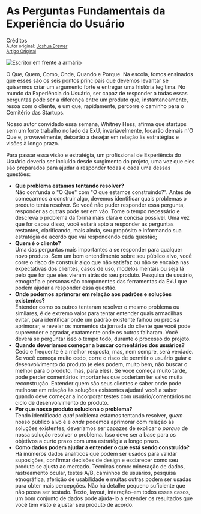 As Perguntas Fundamentais da Experiência do Usuário
=====================================================
Créditos<br/>
<small>Autor original: [Joshua Brewer](http://52weeksofux.com/)<br/>[Artigo Original](http://52weeksofux.com/post/890288783/the-five-ws-of-ux)</small>

![Escritor em frente a armário](http://media.tumblr.com/tumblr_l6gmce3wf71qz7ace.jpg "Escritor em frente a armário")

O Que, Quem, Como, Onde, Quando e Porque. Na escola, fomos ensinados que esses são os seis pontos principais que devemos levantar se quisermos criar um argumento forte e entregar uma história legítima. No mundo da Experiência do Usuário, ser capaz de responder a todas essas perguntas pode ser a diferença entre um produto que, instantaneamente, resoa com o cliente, e um que, rapidamente, percorre o caminho para o Cemitério das Startups.

Nosso autor convidado essa semana, Whitney Hess, afirma que startups sem um forte trabalho no lado da ExU, invariavelmente, focarão demais n'O Que e, provavelmente, deixarão a desejar em relação às estratégias e visões à longo prazo.

Para passar essa visão e estratégia, um profissional de Experiência do Usuário deveria ser incluído desde surgimento do projeto, uma vez que eles são preparados para ajudar a responder todas e cada uma dessas questões:

- **Que problema estamos tentando resolver?**<br/>Não confunda o "O Que" com "O que estamos construindo?". Antes de começarmos a construir algo, devemos identificar quais problemas o produto tenta resolver. Se você não puder responder essa pergunta, responder as outras pode ser em vão. Tome o tempo necessário e descreva o problema da forma mais clara e concisa possível. Uma vez que for capaz disso, você estará apto a responder as perguntas restantes, clarificando, mais ainda, seu propósito e informando sua estratégia de acordo que vai respondendo cada questão;
- **Quem é o cliente?**<br/>Uma das perguntas mais importantes a se responder para qualquer novo produto. Sem um bom entendimento sobre seu público alvo, você corre o risco de construir algo que não satisfaz ou não se encaixa nas expectativas dos clientes, casos de uso, modelos mentais ou seja lá pelo que for que eles vieram atrás do seu produto. Pesquisa de usuário, etnografia e personas são componentes das ferramentas da ExU que podem ajudar a responder essa questão.
- **Onde podemos aprimorar em relação aos padrões e soluções existentes?**<br/>Entender como os outros tentaram resolver o mesmo problema ou similares, é de extremo valor para tentar entender quais armadilhas evitar, para identificar onde um padrão existente falhou ou precisa aprimorar, e revelar os momentos da jornada do cliente que você pode supreender e agradar, exatamente onde os outros falharam. Você deverá se perguntar isso o tempo todo, durante o processo do projeto.
- **Quando deveríamos começar a buscar comentários dos usuários?**<br/>Cedo e frequente é a melhor resposta, mas, nem sempre, será verdade. Se você começa muito cedo, corre o risco de permitir o usuário guiar o desenvolvimento do produto (e eles podem, muito bem, não buscar o melhor para o produto, mas, para eles). Se você começa muito tarde, pode perder comentários importantes que poderiam ter salvo muita reconstrução. Entender quem são seus clientes e saber onde pode melhorar em relação às soluções existentes ajudará você a saber quando deve começar a incorporar testes com usuário/comentários no ciclo de desenvolvimento do produto.
- **Por que nosso produto soluciona o problema?**<br/>Tendo identificado <em>qual</em> problema estamos tentando resolver, <em>quem</em> nosso público alvo é e <em>onde</em> podemos aprimorar com relação às soluções existentes, deveríamos ser capazes de explicar o <em>porque</em> de nossa solução resolver o problema. Isso deve ser a base para os objetivos a curto prazo com uma estratégia a longo prazo.
- **Como dados podem ajudar a entender o que está sendo construído?**<br/>Há inúmeros dados analíticos que podem ser usados para validar suposições, confirmar decisões de design e esclarecer como seu produto se ajusta ao mercado. Técnicas como: mineração de dados, rastreamento ocular, testes A/B, caminhos de usuários, pesquisa etnográfica, aferição de usabilidade e muitas outras podem ser usadas para obter mais percepções. Não há detalhe pequeno suficiente que não possa ser testado. Texto, layout, interação&ndash;em todos esses casos, um bom conjunto de dados pode ajuda-lo a entender os resultados que você tem visto e ajustar seu produto de acordo.


